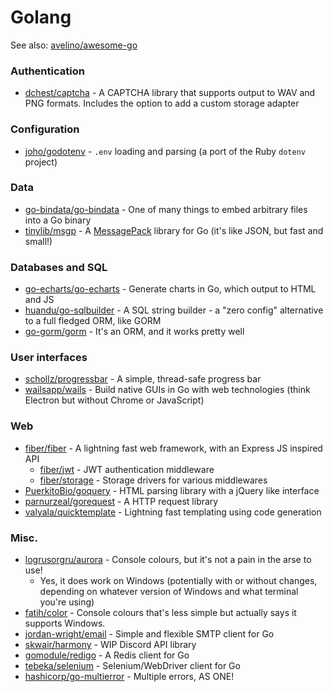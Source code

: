 # Golang

See also: [avelino/awesome-go](https://github.com/avelino/awesome-go)

### Authentication

* [dchest/captcha](https://github.com/dchest/captcha) - A CAPTCHA library that supports output to WAV and PNG formats. Includes the option to add a custom storage adapter

### Configuration

* [joho/godotenv](https://github.com/joho/godotenv) - `.env` loading and parsing (a port of the Ruby `dotenv` project)

### Data

* [go-bindata/go-bindata](https://github.com/go-bindata/go-bindata) - One of many things to embed arbitrary files into a Go binary
* [tinylib/msgp](https://github.com/tinylib/msgp) - A [MessagePack](https://msgpack.org/) library for Go (it's like JSON, but fast and small!)

### Databases and SQL

* [go-echarts/go-echarts](https://github.com/go-echarts/go-echarts) - Generate charts in Go, which output to HTML and JS
* [huandu/go-sqlbuilder](https://github.com/huandu/go-sqlbuilder) - A SQL string builder - a "zero config" alternative to a full fledged ORM, like GORM
* [go-gorm/gorm](https://github.com/go-gorm/gorm) - It's an ORM, and it works pretty well

### User interfaces

* [schollz/progressbar](https://github.com/schollz/progressbar) - A simple, thread-safe progress bar
* [wailsapp/wails](https://github.com/wailsapp/wails) - Build native GUIs in Go with web technologies (think Electron but without Chrome or JavaScript)

### Web

* [fiber/fiber](https://github.com/gofiber/fiber) - A lightning fast web framework, with an Express JS inspired API
  * [fiber/jwt](https://github.com/gofiber/jwt) - JWT authentication middleware
  * [fiber/storage](https://github.com/gofiber/storage) - Storage drivers for various middlewares
* [PuerkitoBio/goquery](https://github.com/PuerkitoBio/goquery) - HTML parsing library with a jQuery like interface
* [parnurzeal/gorequest](https://github.com/parnurzeal/gorequest) - A HTTP request library
* [valyala/quicktemplate](https://github.com/valyala/quicktemplate) - Lightning fast templating using code generation

### Misc.

* [logrusorgru/aurora](https://github.com/logrusorgru/aurora) - Console colours, but it's not a pain in the arse to use!
  * Yes, it does work on Windows (potentially with or without changes, depending on whatever version of Windows and what terminal you're using)
* [fatih/color](https://github.com/fatih/color) - Console colours that's less simple but actually says it supports Windows.
* [jordan-wright/email](https://github.com/jordan-wright/email) - Simple and flexible SMTP client for Go
* [skwair/harmony](https://github.com/skwair/harmony) - WIP Discord API library
* [gomodule/redigo](https://github.com/gomodule/redigo) - A Redis client for Go
* [tebeka/selenium](https://github.com/tebeka/selenium) - Selenium/WebDriver client for Go
* [hashicorp/go-multierror](https://github.com/hashicorp/go-multierror) - Multiple errors, AS ONE!
